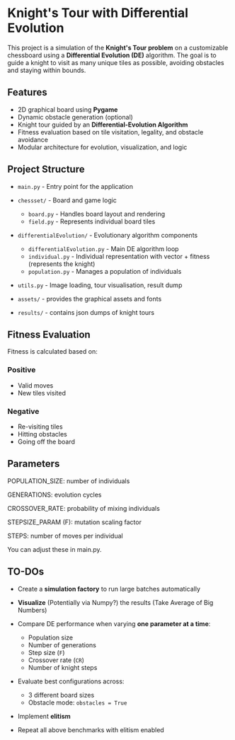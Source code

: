 # Knight's Tour with Differential Evolution

This project is a simulation of the **Knight's Tour problem** on a customizable chessboard using a **Differential Evolution (DE)** algorithm.
The goal is to guide a knight to visit as many unique tiles as possible, avoiding obstacles and staying within bounds.

## Features

- 2D graphical board using **Pygame**
- Dynamic obstacle generation (optional)
- Knight tour guided by an **Differential-Evolution Algorithm**
- Fitness evaluation based on tile visitation, legality, and obstacle avoidance
- Modular architecture for evolution, visualization, and logic

## Project Structure

- `main.py` - Entry point for the application

- `chessset/` - Board and game logic

  - `board.py` - Handles board layout and rendering
  - `field.py` - Represents individual board tiles

- `differentialEvolution/` - Evolutionary algorithm components

  - `differentialEvolution.py` - Main DE algorithm loop
  - `individual.py` - Individual representation with vector + fitness (represents the knight)
  - `population.py` - Manages a population of individuals

- `utils.py` - Image loading, tour visualisation, result dump

- `assets/` - provides the graphical assets and fonts
- `results/` - contains json dumps of knight tours

## Fitness Evaluation

Fitness is calculated based on:

### Positive

- Valid moves
- New tiles visited

### Negative

- Re-visiting tiles
- Hitting obstacles
- Going off the board

## Parameters

POPULATION_SIZE: number of individuals

GENERATIONS: evolution cycles

CROSSOVER_RATE: probability of mixing individuals

STEPSIZE_PARAM (F): mutation scaling factor

STEPS: number of moves per individual

You can adjust these in main.py.

## TO-DOs

- Create a **simulation factory** to run large batches automatically

- **Visualize** (Potentially via Numpy?) the results (Take Average of Big Numbers)

- Compare DE performance when varying **one parameter at a time**:

  - Population size
  - Number of generations
  - Step size (`F`)
  - Crossover rate (`CR`)
  - Number of knight steps

- Evaluate best configurations across:

  - 3 different board sizes
  - Obstacle mode: `obstacles = True`

- Implement **elitism**
- Repeat all above benchmarks with elitism enabled
